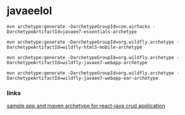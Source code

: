 # javaeelol

```
mvn archetype:generate -DarchetypeGroupId=com.airhacks -DarchetypeArtifactId=javaee7-essentials-archetype
```

```
mvn archetype:generate -DarchetypeGroupId=org.wildfly.archetype -DarchetypeArtifactId=wildfly-html5-mobile-archetype
```

```
mvn archetype:generate -DarchetypeGroupId=org.wildfly.archetype -DarchetypeArtifactId=wildfly-javaee7-webapp-archetype
```

```
mvn archetype:generate -DarchetypeGroupId=org.wildfly.archetype -DarchetypeArtifactId=wildfly-javaee7-webapp-ear-archetype
```

### links

[sample app and maven archetype for react-java crud application](https://github.com/ignl/HappyReaction)
